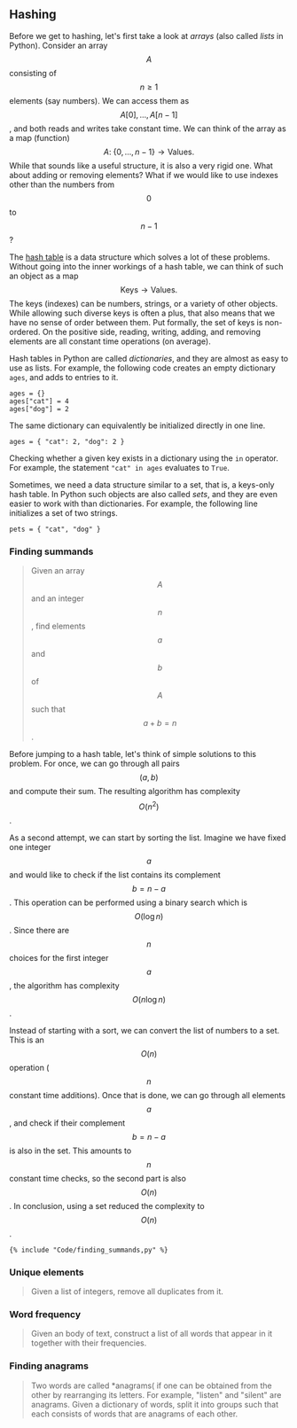 ## Hashing

Before we get to hashing, let's first take a look at *arrays* (also called *lists* in Python). Consider an array $$A$$ consisting of $$n \geq 1$$ elements (say numbers). We can access them as $$A[0], \dots, A[n-1]$$, and both reads and writes take constant time. We can think of the array as a map (function)
$$
A \colon\; \{ 0, \dots, n-1 \} \longrightarrow \textrm{Values}.
$$
While that sounds like a useful structure, it is also a very rigid one. What about adding or removing elements? What if we would like to use indexes other than the numbers from $$0$$ to $$n-1$$?

The [hash table](http://en.wikipedia.org/wiki/Hash_table) is a data structure which solves a lot of these problems. Without going into the inner workings of a hash table, we can think of such an object as a map
$$
\textrm{Keys} \longrightarrow \textrm{Values}.
$$
The keys (indexes) can be numbers, strings, or a variety of other objects. While allowing such diverse keys is often a plus, that also means that we have no sense of order between them. Put formally, the set of keys is non-ordered. On the positive side, reading, writing, adding, and removing elements are all constant time operations (on average).

Hash tables in Python are called *dictionaries*, and they are almost as easy to use as lists. For example, the following code creates an empty dictionary ```ages```, and adds to entries to it.
```
ages = {}
ages["cat"] = 4
ages["dog"] = 2
```
The same dictionary can equivalently be initialized directly in one line.
```
ages = { "cat": 2, "dog": 2 }
```
Checking whether a given key exists in a dictionary using the ```in``` operator. For example, the statement ```"cat" in ages``` evaluates to ```True```.

Sometimes, we need a data structure similar to a set, that is, a keys-only hash table. In Python such objects are also called *sets*, and they are even easier to work with than dictionaries. For example, the following line initializes a set of two strings.
```
pets = { "cat", "dog" }
```


### Finding summands

> Given an array $$A$$ and an integer $$n$$, find elements $$a$$ and $$b$$ of $$A$$ such that $$a + b = n$$.

Before jumping to a hash table, let's think of simple solutions to this problem. For once, we can go through all pairs $$(a, b)$$ and compute their sum. The resulting algorithm has complexity $$O(n^2)$$.

As a second attempt, we can start by sorting the list. Imagine we have fixed one integer $$a$$ and would like to check if the list contains its complement $$b = n - a$$. This operation can be performed using a binary search which is $$O(\log n)$$. Since there are $$n$$ choices for the first integer $$a$$, the algorithm has complexity $$O(n \log n)$$.

Instead of starting with a sort, we can convert the list of numbers to a set. This is an $$O(n)$$ operation ($$n$$ constant time additions). Once that is done, we can go through all elements $$a$$, and check if their complement $$b = n - a$$ is also in the set. This amounts to $$n$$ constant time checks, so the second part is also $$O(n)$$. In conclusion, using a set reduced the complexity to $$O(n)$$.

```
{% include "Code/finding_summands,py" %}
```


### Unique elements

> Given a list of integers, remove all duplicates from it.


### Word frequency

> Given an body of text, construct a list of all words that appear in it together with their frequencies.


### Finding anagrams

> Two words are called *anagrams( if one can be obtained from the other by rearranging its letters. For example, "listen" and "silent" are anagrams. Given a dictionary of words, split it into groups such that each consists of words that are anagrams of each other.

